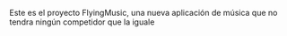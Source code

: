 Este es el proyecto FlyingMusic, una nueva aplicación de música que no tendra ningún competidor que la iguale
